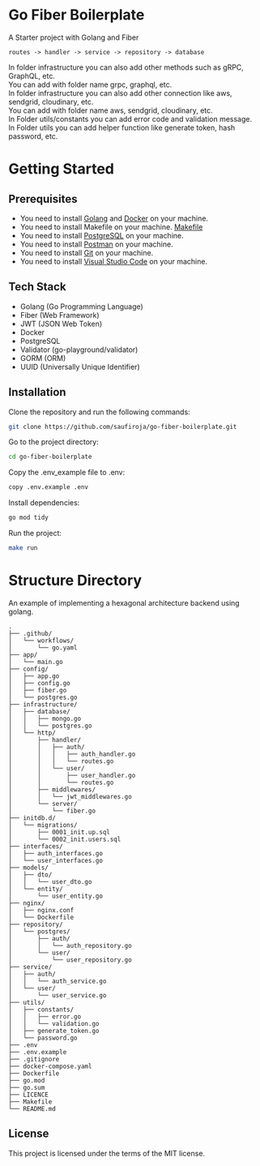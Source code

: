 # Go Fiber Boilerplate

A Starter project with Golang and Fiber

```
routes -> handler -> service -> repository -> database
```

In folder infrastructure you can also add other methods such as gRPC, GraphQL, etc. </br>
You can add with folder name grpc, graphql, etc. </br>
In folder infrastructure you can also add other connection like aws, sendgrid, cloudinary, etc. </br>
You can add with folder name aws, sendgrid, cloudinary, etc. </br>
In Folder utils/constants you can add error code and validation message. </br>
In Folder utils you can add helper function like generate token, hash password, etc. </br>

# Getting Started

## Prerequisites

- You need to install [Golang](https://golang.org/doc/install) and [Docker](https://docs.docker.com/get-docker/) on your machine.
- You need to install Makefile on your machine. [Makefile](https://sourceforge.net/projects/mingw/)
- You need to install [PostgreSQL](https://www.postgresql.org/download/) on your machine.
- You need to install [Postman](https://www.postman.com/downloads/) on your machine.
- You need to install [Git](https://git-scm.com/downloads) on your machine.
- You need to install [Visual Studio Code](https://code.visualstudio.com/download) on your machine.

## Tech Stack

- Golang (Go Programming Language)
- Fiber (Web Framework)
- JWT (JSON Web Token)
- Docker
- PostgreSQL
- Validator (go-playground/validator)
- GORM (ORM)
- UUID (Universally Unique Identifier)

## Installation

Clone the repository and run the following commands:

```bash
git clone https://github.com/saufiroja/go-fiber-boilerplate.git
```

Go to the project directory:

```bash
cd go-fiber-boilerplate
```

Copy the .env_example file to .env:

```bash
copy .env.example .env
```

Install dependencies:

```bash
go mod tidy
```

Run the project:

```bash
make run
```

# Structure Directory

An example of implementing a hexagonal architecture backend using golang.

```
.
├── .github/
│   └── workflows/
│       └── go.yaml
├── app/
│   └── main.go
├── config/
│   ├── app.go
│   ├── config.go
│   ├── fiber.go
│   └── postgres.go
├── infrastructure/
│   ├── database/
│   │   ├── mongo.go
│   │   └── postgres.go
│   └── http/
│       ├── handler/
│       │   ├── auth/
│       │   │   ├── auth_handler.go
│       │   │   └── routes.go
│       │   └── user/
│       │       ├── user_handler.go
│       │       └── routes.go
│       ├── middlewares/
│       │   └── jwt_middlewares.go
│       └── server/
│           └── fiber.go
├── initdb.d/
│   └── migrations/
│       ├── 0001_init.up.sql
│       └── 0002_init.users.sql
├── interfaces/
│   ├── auth_interfaces.go
│   └── user_interfaces.go
├── models/
│   ├── dto/
│   │   └── user_dto.go
│   └── entity/
│       └── user_entity.go
├── nginx/
│   ├── nginx.conf
│   └── Dockerfile
├── repository/
│   └── postgres/
│       ├── auth/
│       │   └── auth_repository.go
│       └── user/
│           └── user_repository.go
├── service/
│   ├── auth/
│   │   └── auth_service.go
│   └── user/
│       └── user_service.go
├── utils/
│   ├── constants/
│   │   ├── error.go
│   │   └── validation.go
│   ├── generate_token.go
│   └── password.go
├── .env
├── .env.example
├── .gitignore
├── docker-compose.yaml
├── Dockerfile
├── go.mod
├── go.sum
├── LICENCE
├── Makefile
└── README.md
```

## License

This project is licensed under the terms of the MIT license.
